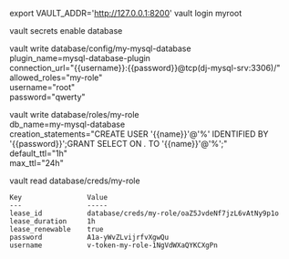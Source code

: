 

export VAULT_ADDR='http://127.0.0.1:8200'
vault login
    myroot
    
vault secrets enable database


vault write database/config/my-mysql-database \
    plugin_name=mysql-database-plugin \
    connection_url="{{username}}:{{password}}@tcp(dj-mysql-srv:3306)/" \
    allowed_roles="my-role" \
    username="root" \
    password="qwerty"
    
    
    
vault write database/roles/my-role \
    db_name=my-mysql-database \
    creation_statements="CREATE USER '{{name}}'@'%' IDENTIFIED BY '{{password}}';GRANT SELECT ON *.* TO '{{name}}'@'%';" \
    default_ttl="1h" \
    max_ttl="24h"
    
    
vault read database/creds/my-role

    Key                Value
    ---                -----
    lease_id           database/creds/my-role/oaZ5JvdeNf7jzL6vAtNy9p1o
    lease_duration     1h
    lease_renewable    true
    password           A1a-yWvZLvijrfvXgwQu
    username           v-token-my-role-1NgVdWXaQYKCXgPn
